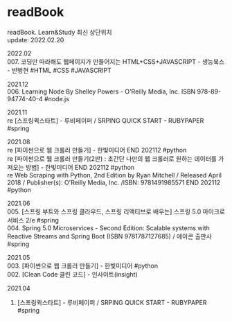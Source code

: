 # readBook
readBook. Learn&amp;Study
최신 상단위치  
update: 2022.02.20


2022.02  
007. 코딩만 따라해도 웹페이지가 만들어지는 HTML+CSS+JAVASCRIPT - 생능북스 - 반벙현 #HTML #CSS #JAVASCRIPT  

2021.12  
006. Learning Node By Shelley Powers - O'Reilly Media, Inc. ISBN 978-89-94774-40-4  #node.js  




2021.11  
re [스프링퀵스타트] - 루비페이퍼 / SRPING QUICK START - RUBYPAPER  #spring  


2021.08  
re [파이썬으로 웹 크롤러 만들기] - 한빛미디어 END 202112    #python  
re [파이썬으로 웹 크롤러 만들기(2판) : 초간단 나만의 웹 크롤러로 원하는 데이터를 가져오는 방법] - 한빛미디어 END 202112    #python  
re Web Scraping with Python, 2nd Edition by Ryan Mitchell / Released April 2018 / Publisher(s): O'Reilly Media, Inc. /ISBN: 9781491985571  END 202112  #python  


2021.06  
005. [스프링 부트와 스프링 클라우드, 스프링 리액티브로 배우는] 스프링 5.0 마이크로서비스 2/e  #spring  
004. Spring 5.0 Microservices - Second Edition: Scalable systems with Reactive Streams and Spring Boot (ISBN 9781787127685)  / 에이콘 출판사  #spring  


2021.05  
003. [파이썬으로 웹 크롤러 만들기] - 한빛미디어  #python  
002. [Clean Code 클린 코드] - 인사이트(insight)   


2021.04  
001. [스프링퀵스타트] - 루비페이퍼 / SRPING QUICK START - RUBYPAPER  #spring  
